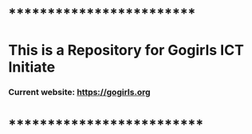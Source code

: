 # ************************
# This is a Repository for Gogirls ICT Initiate
### Current website: https://gogirls.org
# *************************